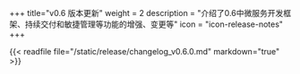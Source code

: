 +++
title="v0.6 版本更新"
weight = 2
description = "介绍了0.6中微服务开发框架、持续交付和敏捷管理等功能的增强、变更等"
icon = "icon-release-notes"
+++

{{< readfile file="/static/release/changelog_v0.6.0.md" markdown="true" >}}